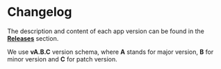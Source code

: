 # Changelog

The description and content of each app version can be found in the [**Releases**](https://github.com/zhukovdm/smartwalk/releases) section.

We use **vA.B.C** version schema, where **A** stands for major version, **B** for minor version and **C** for patch version.
